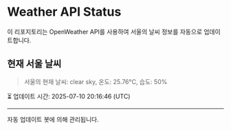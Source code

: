 
# Weather API Status

이 리포지토리는 OpenWeather API를 사용하여 서울의 날씨 정보를 자동으로 업데이트합니다.

## 현재 서울 날씨
> 서울의 현재 날씨: clear sky, 온도: 25.76°C, 습도: 50%

⏳ 업데이트 시간: 2025-07-10 20:16:46 (UTC)

---
자동 업데이트 봇에 의해 관리됩니다.
